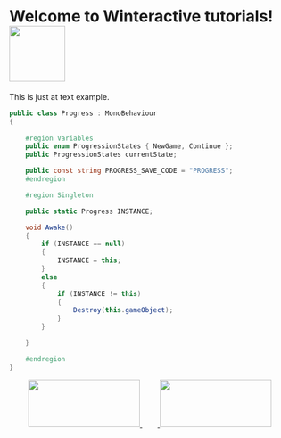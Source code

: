 # Welcome to Winteractive tutorials! <img width="100" height="100" src="https://i.imgur.com/5T1fCMi.png">
This is just at text example.

```cs
public class Progress : MonoBehaviour
{
    
    #region Variables
    public enum ProgressionStates { NewGame, Continue };
    public ProgressionStates currentState;

    public const string PROGRESS_SAVE_CODE = "PROGRESS";
    #endregion

    #region Singleton

    public static Progress INSTANCE;

    void Awake()
    {
        if (INSTANCE == null)
        {
            INSTANCE = this;
        }
        else
        {
            if (INSTANCE != this)
            {
                Destroy(this.gameObject);
            }
        }

    }

    #endregion
}
```
<p align="center"> 
  <a href="https://discord.gg/tRP76Br">
    <img width="200" height="85" src="https://i.imgur.com/Ou9rYyT.png">
  </a>
  &nbsp;&nbsp;&nbsp;&nbsp;&nbsp;&nbsp;&nbsp;<a href="https://www.patreon.com/">
    <img width="200" height="85" src="https://i.imgur.com/gV0BLdy.png">
  </a>
</p>
